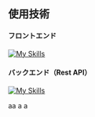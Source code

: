 ## 使用技術

#### フロントエンド

[![My Skills](https://skillicons.dev/icons?i=ts,nextjs,nodejs)](https://skillicons.dev)

#### バックエンド（Rest API）

[![My Skills](https://skillicons.dev/icons?i=go,docker,postgres,postman)](https://skillicons.dev)

aa
a
a
